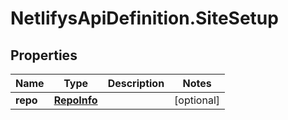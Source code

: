 # NetlifysApiDefinition.SiteSetup

## Properties
Name | Type | Description | Notes
------------ | ------------- | ------------- | -------------
**repo** | [**RepoInfo**](RepoInfo.md) |  | [optional] 



